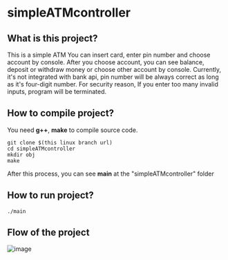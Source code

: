 # simpleATMcontroller

## What is this project?
This is a simple ATM
You can insert card, enter pin number and choose account by console.
After you choose account, you can see balance, deposit or withdraw money or choose other account by console.
Currently, it's not integrated with bank api, pin number will be always correct as long as it's four-digit number.
For security reason, If you enter too many invalid inputs, program will be terminated.

## How to compile project?
You need <b>g++</b>, <b>make</b> to compile source code.

    git clone $(this linux branch url)
    cd simpleATMcontroller
    mkdir obj
    make
After this process, you can see <b>main</b> at the "simpleATMcontroller" folder

## How to run project?
    ./main

## Flow of the project
![image](https://user-images.githubusercontent.com/102952766/162131033-8c96c0ee-6930-4148-8750-dca1ddbecb42.png)
